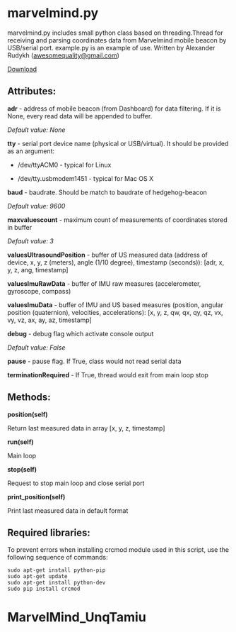 # marvelmind.py #

marvelmind.py includes small python class based on threading.Thread for receiving and parsing coordinates data from Marvelmind mobile beacon by USB/serial port.
example.py is an example of use.
Written by Alexander Rudykh (awesomequality@gmail.com)

[Download](https://github.com/MarvelmindRobotics/marvelmind.py/archive/master.zip)

## Attributes: ##

**adr** - address of mobile beacon (from Dashboard) for data filtering. If it is None, every read data will be appended to buffer.

*Default value: None*


**tty** - serial port device name (physical or USB/virtual). It should be provided as an argument: 

  * /dev/ttyACM0 - typical for Linux

  * /dev/tty.usbmodem1451 - typical for Mac OS X


**baud** - baudrate. Should be match to baudrate of hedgehog-beacon

*Default value: 9600*


**maxvaluescount** - maximum count of measurements of coordinates stored in buffer

*Default value: 3*


**valuesUltrasoundPosition** - buffer of US measured data (address of device, x, y, z (meters), angle (1/10 degree), timestamp (seconds)): [adr, x, y, z, ang, timestamp]

**valuesImuRawData** - buffer of IMU raw measures (accelerometer, gyroscope, compass)

**valuesImuData** - buffer of IMU and US based measures (position, angular position (quaternion), velocities, accelerations): [x, y, z, qw, qx, qy, qz, vx, vy, vz, ax, ay, az, timestamp]


**debug** - debug flag which activate console output	

*Default value: False*


**pause** - pause flag. If True, class would not read serial data


**terminationRequired** - If True, thread would exit from main loop stop


## Methods: ##

**position(self)**

Return last measured data in array [x, y, z, timestamp]

**run(self)**

Main loop

**stop(self)**

Request to stop main loop and close serial port

**print_position(self)**

Print last measured data in default format

## Required libraries: ##

To prevent errors when installing crcmod module used in this script, use the following sequence of commands:

```
sudo apt-get install python-pip
sudo apt-get update
sudo apt-get install python-dev
sudo pip install crcmod
```
# MarvelMind_UnqTamiu
